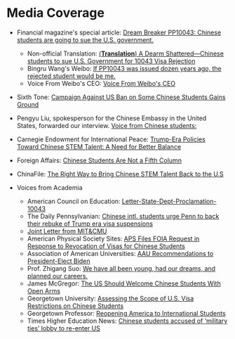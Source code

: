 <!--
 * @Author: WANG Maonan
 * @Date: 2021-07-04 12:10:36
 * @Description: 媒体报道, 英文
 * @LastEditTime: 2021-07-06 19:14:58
-->
# Media Coverage

- Financial magazine's special article: [Dream Breaker PP10043: Chinese students are going to sue the U.S. government.](https://m.weibo.cn/1684012053/4646253742788686)
    - Non-official Translation: [(**Translation**) A Dearm Shattered—Chinese students to sue U.S. Government for 10043 Visa Rejection](https://10043.org/en/notes/caijing_magzine)
    - Bingru Wang's Weibo: [If PP10043 was issued dozen years ago, the rejected student would be me.](https://m.weibo.cn/2174585797/4646485893316992)
    - Voice From Weibo's CEO: [Voice From Weibo's CEO](https://m.weibo.cn/1111681197/4646614302724139)

- Sixth Tone: [Campaign Against US Ban on Some Chinese Students Gains Ground](https://www.sixthtone.com/news/1007547/campaign-against-us-ban-on-certain-chinese-students-gains-ground)

- Pengyu Liu, spokesperson for the Chinese Embassy in the United States, forwarded our interview. [Voice from Chinese students:](https://twitter.com/SpoxCHNinUS/status/1397582046042550273?s=20)

- Carnegie Endowment for International Peace: [Trump-Era Policies Toward Chinese STEM Talent: A Need for Better Balance](https://carnegieendowment.org/2021/03/25/trump-era-policies-toward-chinese-stem-talent-need-for-better-balance-pub-84137)

- Foreign Affairs: [Chinese Students Are Not a Fifth Column](https://www.foreignaffairs.com/articles/united-states/2021-04-23/chinese-students-are-not-fifth-column)

- ChinaFile: [The Right Way to Bring Chinese STEM Talent Back to the U.S](https://www.chinafile.com/reporting-opinion/viewpoint/right-way-bring-chinese-stem-talent-back-us)

- Voices from Academia
    - American Council on Education: [Letter-State-Dept-Proclamation-10043](https://www.acenet.edu/Documents/Letter-State-Dept-Proclamation-10043-061021.pdf)
    - The Daily Pennsylvanian: [Chinese intl. students urge Penn to back their rebuke of Trump era visa suspensions](https://www.thedp.com/article/2021/06/proclamation-10043-chinese-penn-students)
    - [Joint Letter from MIT&CMU](https://gsc.mit.edu/wp-content/uploads/2020/12/Letter-from-Graduate-Student-Governments-on-Priorities-for-the-DHS-and-DOS-Transition-Teams.pdf)
    - American Physical Society Sites: [APS Files FOIA Request in Response to Revocation of Visas for Chinese Students](https://www.aps.org/policy/analysis/foia-request.cfm)
    - Association of American Universities: [AAU Recommendations to President-Elect Biden](https://www.aau.edu/sites/default/files/AAU-Files/Key-Issues/AAU_Recommendations_to_President-elect_Biden.pdf)
    - Prof. Zhigang Suo: [We have all been young, had our dreams, and planned our careers.](https://twitter.com/zhigangsuo/status/1397280749817106437?s=09)
    - James McGregor: [The US Should Welcome Chinese Students With Open Arms](https://www.linkedin.com/pulse/us-should-welcome-chinese-students-open-arms-james-mcgregor/?trackingId=5xbIA%2B9GYIHAn7p3nAA2kg%3D%3D)
    - Georgetown University: [Assessing the Scope of U.S. Visa Restrictions on Chinese Students](https://cset.georgetown.edu/publication/assessing-the-scope-of-u-s-visa-restrictions-on-chinese-students/)
    - Georgetown Professor: [Reopening America to International Students](https://datacatalyst.org/wp-content/uploads/2021/04/Reopening-America-to-International-Students-V4.pdf)
    - Times Higher Education News: [Chinese students accused of ‘military ties’ lobby to re-enter US
    ](https://www.timeshighereducation.com/news/chinese-students-accused-military-ties-lobby-re-enter-us)
